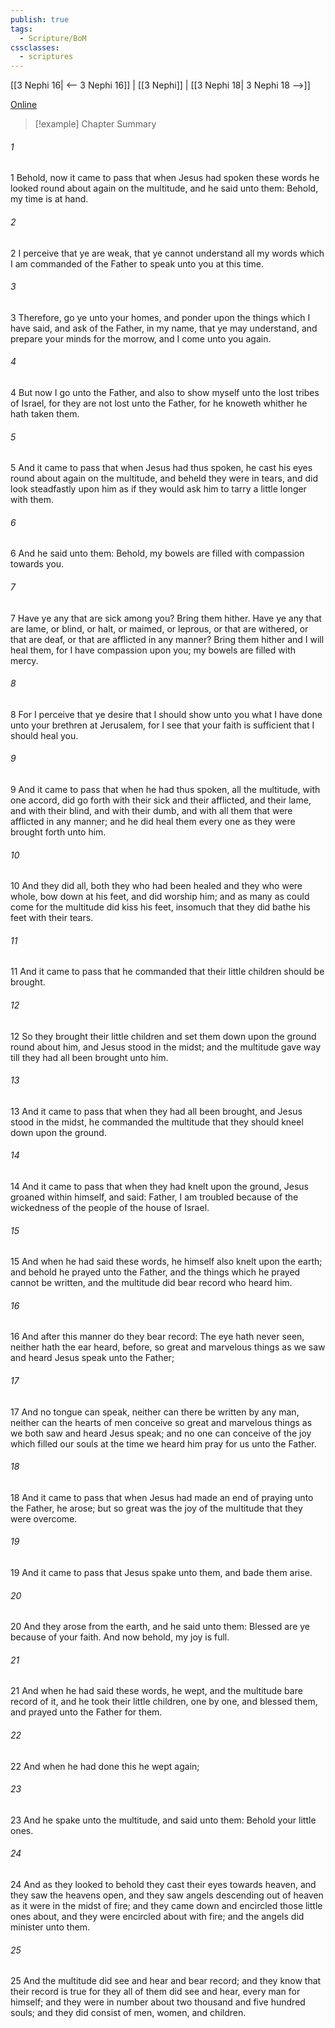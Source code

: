 ```yaml
---
publish: true
tags:
  - Scripture/BoM
cssclasses:
  - scriptures
---
```

[[3 Nephi 16| <-- 3 Nephi 16]] | [[3 Nephi]] | [[3 Nephi 18| 3 Nephi 18 -->]]

[Online](https://churchofjesuschrist.org/study/scriptures/bofm/3-ne/17?lang=eng)

>[!example] Chapter Summary
>
###### 1
1 Behold, now it came to pass that when Jesus had spoken these words he looked round about again on the multitude, and he said unto them: Behold, my time is at hand.
###### 2
2 I perceive that ye are weak, that ye cannot understand all my words which I am commanded of the Father to speak unto you at this time.
###### 3
3 Therefore, go ye unto your homes, and ponder upon the things which I have said, and ask of the Father, in my name, that ye may understand, and prepare your minds for the morrow, and I come unto you again.
###### 4
4 But now I go unto the Father, and also to show myself unto the lost tribes of Israel, for they are not lost unto the Father, for he knoweth whither he hath taken them.
###### 5
5 And it came to pass that when Jesus had thus spoken, he cast his eyes round about again on the multitude, and beheld they were in tears, and did look steadfastly upon him as if they would ask him to tarry a little longer with them.
###### 6
6 And he said unto them: Behold, my bowels are filled with compassion towards you.
###### 7
7 Have ye any that are sick among you? Bring them hither. Have ye any that are lame, or blind, or halt, or maimed, or leprous, or that are withered, or that are deaf, or that are afflicted in any manner? Bring them hither and I will heal them, for I have compassion upon you; my bowels are filled with mercy.
###### 8
8 For I perceive that ye desire that I should show unto you what I have done unto your brethren at Jerusalem, for I see that your faith is sufficient that I should heal you.
###### 9
9 And it came to pass that when he had thus spoken, all the multitude, with one accord, did go forth with their sick and their afflicted, and their lame, and with their blind, and with their dumb, and with all them that were afflicted in any manner; and he did heal them every one as they were brought forth unto him.
###### 10
10 And they did all, both they who had been healed and they who were whole, bow down at his feet, and did worship him; and as many as could come for the multitude did kiss his feet, insomuch that they did bathe his feet with their tears.
###### 11
11 And it came to pass that he commanded that their little children should be brought.
###### 12
12 So they brought their little children and set them down upon the ground round about him, and Jesus stood in the midst; and the multitude gave way till they had all been brought unto him.
###### 13
13 And it came to pass that when they had all been brought, and Jesus stood in the midst, he commanded the multitude that they should kneel down upon the ground.
###### 14
14 And it came to pass that when they had knelt upon the ground, Jesus groaned within himself, and said: Father, I am troubled because of the wickedness of the people of the house of Israel.
###### 15
15 And when he had said these words, he himself also knelt upon the earth; and behold he prayed unto the Father, and the things which he prayed cannot be written, and the multitude did bear record who heard him.
###### 16
16 And after this manner do they bear record: The eye hath never seen, neither hath the ear heard, before, so great and marvelous things as we saw and heard Jesus speak unto the Father;
###### 17
17 And no tongue can speak, neither can there be written by any man, neither can the hearts of men conceive so great and marvelous things as we both saw and heard Jesus speak; and no one can conceive of the joy which filled our souls at the time we heard him pray for us unto the Father.
###### 18
18 And it came to pass that when Jesus had made an end of praying unto the Father, he arose; but so great was the joy of the multitude that they were overcome.
###### 19
19 And it came to pass that Jesus spake unto them, and bade them arise.
###### 20
20 And they arose from the earth, and he said unto them: Blessed are ye because of your faith. And now behold, my joy is full.
###### 21
21 And when he had said these words, he wept, and the multitude bare record of it, and he took their little children, one by one, and blessed them, and prayed unto the Father for them.
###### 22
22 And when he had done this he wept again;
###### 23
23 And he spake unto the multitude, and said unto them: Behold your little ones.
###### 24
24 And as they looked to behold they cast their eyes towards heaven, and they saw the heavens open, and they saw angels descending out of heaven as it were in the midst of fire; and they came down and encircled those little ones about, and they were encircled about with fire; and the angels did minister unto them.
###### 25
25 And the multitude did see and hear and bear record; and they know that their record is true for they all of them did see and hear, every man for himself; and they were in number about two thousand and five hundred souls; and they did consist of men, women, and children.



